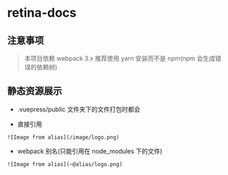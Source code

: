 # retina-docs

## 注意事项

> 本项目依赖 webpack 3.x 推荐使用 yarn 安装而不是 npm(npm 会生成错误的依赖树)

## 静态资源展示

- .vuepress/public 文件夹下的文件打包时都会

- 直接引用
```
![Image from alias](/image/logo.png)
```

- webpack 别名(只能引用在 node_modules 下的文件)
```
![Image from alias](~@alias/logo.png)
```